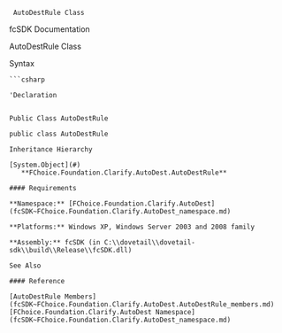 ﻿     AutoDestRule Class                                                   

fcSDK Documentation

AutoDestRule Class

Syntax

```vbnet
```csharp

'Declaration
 

Public Class AutoDestRule 

public class AutoDestRule 

Inheritance Hierarchy

[System.Object](#)  
   **FChoice.Foundation.Clarify.AutoDest.AutoDestRule**  

#### Requirements

**Namespace:** [FChoice.Foundation.Clarify.AutoDest](fcSDK~FChoice.Foundation.Clarify.AutoDest_namespace.md)

**Platforms:** Windows XP, Windows Server 2003 and 2008 family

**Assembly:** fcSDK (in C:\\dovetail\\dovetail-sdk\\build\\Release\\fcSDK.dll)

See Also

#### Reference

[AutoDestRule Members](fcSDK~FChoice.Foundation.Clarify.AutoDest.AutoDestRule_members.md)  
[FChoice.Foundation.Clarify.AutoDest Namespace](fcSDK~FChoice.Foundation.Clarify.AutoDest_namespace.md)